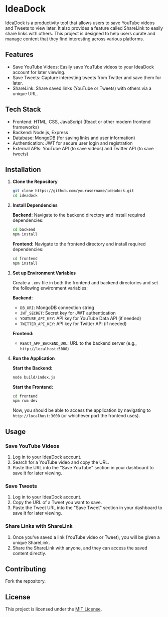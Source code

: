 # IdeaDock

IdeaDock is a productivity tool that allows users to save YouTube videos and Tweets to view later. It also provides a feature called ShareLink to easily share links with others. This project is designed to help users curate and manage content that they find interesting across various platforms.

## Features

- Save YouTube Videos: Easily save YouTube videos to your IdeaDock account for later viewing.
- Save Tweets: Capture interesting tweets from Twitter and save them for later.
- ShareLink: Share saved links (YouTube or Tweets) with others via a unique URL.

## Tech Stack

- Frontend: HTML, CSS, JavaScript (React or other modern frontend frameworks)
- Backend: Node.js, Express
- Database: MongoDB (for saving links and user information)
- Authentication: JWT for secure user login and registration
- External APIs: YouTube API (to save videos) and Twitter API (to save tweets)

## Installation

1. **Clone the Repository**

   ```bash
   git clone https://github.com/yourusername/ideadock.git
   cd ideadock
   ```

2. **Install Dependencies**

   **Backend:**
   Navigate to the backend directory and install required dependencies:

   ```bash
   cd backend
   npm install
   ```

   **Frontend:**
   Navigate to the frontend directory and install required dependencies:

   ```bash
   cd frontend
   npm install
   ```

3. **Set up Environment Variables**

   Create a `.env` file in both the frontend and backend directories and set the following environment variables:

   **Backend:**
   - `DB_URI`: MongoDB connection string
   - `JWT_SECRET`: Secret key for JWT authentication
   - `YOUTUBE_API_KEY`: API key for YouTube Data API (if needed)
   - `TWITTER_API_KEY`: API key for Twitter API (if needed)

   **Frontend:**
   - `REACT_APP_BACKEND_URL`: URL to the backend server (e.g., `http://localhost:5000`)

4. **Run the Application**

   **Start the Backend:**
   ```bash
   node build/index.js
   ```

   **Start the Frontend:**
   ```bash
   cd frontend
   npm rum dev
   ```

   Now, you should be able to access the application by navigating to `http://localhost:3000` (or whichever port the frontend uses).

## Usage

### Save YouTube Videos

1. Log in to your IdeaDock account.
2. Search for a YouTube video and copy the URL.
3. Paste the URL into the "Save YouTube" section in your dashboard to save it for later viewing.

### Save Tweets

1. Log in to your IdeaDock account.
2. Copy the URL of a Tweet you want to save.
3. Paste the Tweet URL into the "Save Tweet" section in your dashboard to save it for later viewing.

### Share Links with ShareLink

1. Once you've saved a link (YouTube video or Tweet), you will be given a unique ShareLink.
2. Share the ShareLink with anyone, and they can access the saved content directly.

## Contributing

Fork the repository.

## License

This project is licensed under the [MIT License](LICENSE).

